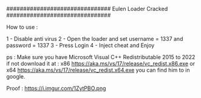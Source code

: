 ###############################
     Eulen Loader Cracked
###############################

How to use : 

1 - Disable anti virus
2 - Open the loader and set username = 1337 and password = 1337 
3 - Press Login
4 - Inject cheat and Enjoy

ps : Make sure you have Microsoft Visual C++ Redistributable 2015 to 2022
if not download it at : x86 https://aka.ms/vs/17/release/vc_redist.x86.exe or x64 https://aka.ms/vs/17/release/vc_redist.x64.exe
you can find him to in google.

Proof : https://i.imgur.com/1ZytPBO.png
